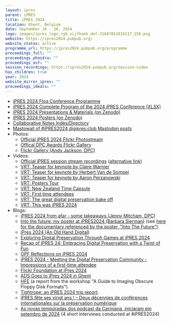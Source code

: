 ```yaml
---
layout: ipres
parent: iPRES
title: iPRES 2024
location: Ghent, Belgium
date: September 16 - 20, 2024
logo: images/ipres_logo_rgb_vijfhoek_def-31687851019117_256.png
website: https://ipres2024.pubpub.org/
website_status: active
programme_url: https://ipres2024.pubpub.org/programme
proceedings_full: ""
proceedings_phaidra: ""
proceedings_osf: ""
session_recordings: https://ipres2024.pubpub.org/session-video
has_children: true
year: 2024
website_mirror_ipres: ""
proceedings_ideals: ""
---
```

- [iPRES 2024 Floq Conference Programme](https://conpass.floq.live/kiosk/ipres-2024/dailyprogramme)
- [iPRES 2024 Complete Program of the 2024 iPRES Conference (XLSX)](https://zenodo.org/records/14387936)
- [iPRES 2024 Presentations & Materials (on Zenodo)](https://zenodo.org/communities/ipres2024materials)
- [iPRES 2024 Posters (on Zenodo)](https://zenodo.org/communities/ipres2024posters)
- [Collaborative Notes Index/Directory](https://drive.google.com/drive/folders/1pN0Be3mwURtEpRQyCcwxnVqmv3c2-qNu)
- [Mastowall of #iPRES2024 digipres.club Mastodon posts](https://rstockm.github.io/mastowall/?hashtags=ipres2024,ipres24&server=https://digipres.club)
- Photos:
    - [Official iPRES 2024 Flickr Photostream](https://www.flickr.com/photos/201510637@N04/)
    - [Offical DPC Awards Flickr Gallery](https://www.flickr.com/photos/dpconflickr/albums/72177720320436016)
    - [Flickr Gallery (Andy Jackson, DPC)](https://www.flickr.com/photos/anjacks0n/albums/72177720320554306/)
- Videos:
    - [Official iPRES session stream recordings](https://ipres2024.pubpub.org/session-video) ([alternative link](https://www.archief.vlaanderen.be/archief/records/dossiers/5acb210228ce4315ae650812d056a482329eb83ed2dc42398a51505dc153be81/details))
    - [VRT: Teaser for keynote by Claire Warnier](https://www.youtube.com/watch?v=qGFCS0gqu6s&t=3s)
    - [VRT: Teaser for keynote by Herbert Van de Sompel](https://www.youtube.com/watch?v=6bTz4r5kyGU&t=3s)
    - [VRT: Teaser for keynote by Aaron Perzanowski](https://www.youtube.com/watch?v=N-1hAkI-f6c&t=12s)
    - [VRT: Posters Tour](https://www.youtube.com/watch?v=1qJg-eHJuUc)
    - [VRT: New Zealand Time Capsule](https://www.youtube.com/watch?v=_tHIJgXqY6s)
    - [VRT: First time attendees](https://www.youtube.com/watch?v=Q2EYnD0wN_Y)
    - [VRT: The great digital preservation bake off ](https://www.youtube.com/watch?v=sCg_p6F-5OQ&t=43s)
    - [VRT: This was iPRES 2024](https://www.youtube.com/watch?v=Sdb3oN3zw2c&t=11s)
- Blogs:
    - [iPRES 2024 from afar - some takeaways (Jenny Mitcham, DPC)](https://www.dpconline.org/blog/ipres-2024-from-afar-some-takeaways)
    - [Into the future: my poster at iPRES2024 (Barbara Sierman)](https://digitalpreservation.nl/seeds/ipres2024-bsierman-into-the-future-poster/) (see [here for the documentary referenced by the poster, "Into The Future"](http://www.americanfilmfoundation.com/order/into_the_future.shtml)).
    - [iPres 2024 (An Old Hand Digital)](https://anoldhanddigital.wordpress.com/2024/09/26/ipres-2024/)
    - [Exploring Digital Preservation Through Games at iPRES 2024](https://digitalpreservation-blog.lib.cam.ac.uk/exploring-digital-preservation-through-games-at-ipres-2024-45e96b13faa8)
    - [Recap of IPRES 24: Embracing Digital Preservation with a Twist of Fun](https://www.dpconline.org/blog/blog-sean-macmillan-ipres24)
    - [OPF Reflections on iPRES 2024](https://openpreservation.org/blogs/opf-reflections-on-ipres-2024/)
    - [iPRES 2024 - Meeting the Digital Preservation Community - Impressions of a first-time attendee](https://www.dpconline.org/blog/wdpd/blog-lukas-hechenblaickner-wdpd2024)
    - [Flickr Foundation at iPres 2024](https://www.flickr.org/flickr-foundation-at-ipres-2024/)
    - [ADS Goes to iPres 2024 in Ghent](https://archaeologydataservice.ac.uk/blog/ipres-2024/)
    - [HFE](https://preservation.tylerthorsted.com/2024/09/27/hfe/) (a report from the workshop "A Guide to Imaging Obscure Floppy Disk Formats")
    - [Tightrope: an iPRES 2024 trip report](https://anjackson.net/2025/01/05/tightrope/).
    - [iPRES fête ses vingt ans ! – Deux décennies de conférences internationales sur la préservation numérique](https://siaf.hypotheses.org/1624)
    - [As novas temporadas dos podcast da Cariniana, iniciaram em setembro de 2024](https://open.spotify.com/show/1o1yp1zm9phDrvq1hhbHlx?si=PppqHuhTQDC9MIqNWSfKFw&nd=1&dlsi=e0b41850b7a94f4e) (4 short interviews conducted at #iPRES2024)

